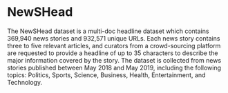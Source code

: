 # NewSHead
The NewSHead dataset is a multi-doc headline dataset which contains 369,940 news stories and 932,571 unique URLs. Each news story contains three to five relevant articles, and curators from a crowd-sourcing platform are requested to provide a headline of up to 35 characters to describe the major information covered by the story. The dataset is collected from news stories published between May 2018 and May 2019, including the following topics: Politics, Sports, Science, Business, Health, Entertainment, and Technology.
